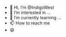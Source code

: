 - 👋 Hi, I’m @IndigoWest
- 👀 I’m interested in ...
- 🌱 I’m currently learning ...
- 📫 How to reach me 
- :smile:
